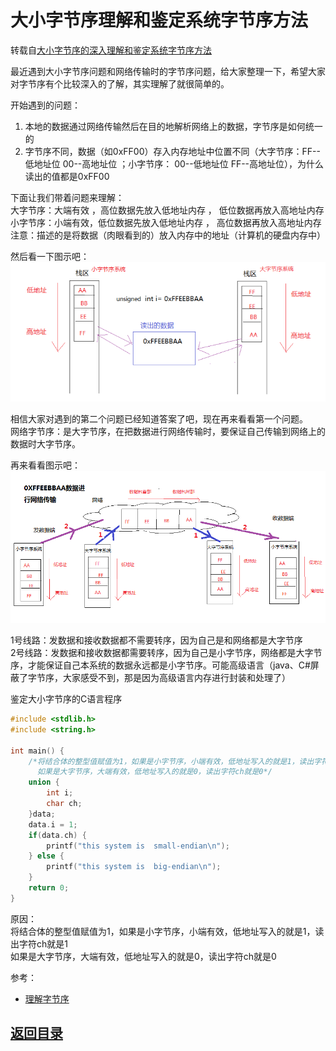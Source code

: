 # 大小字节序理解和鉴定系统字节序方法
转载自[大小字节序的深入理解和鉴定系统字节序方法](http://www.cnblogs.com/dxx-blogs/p/5324320.html)  

最近遇到大小字节序问题和网络传输时的字节序问题，给大家整理一下，希望大家对字节序有个比较深入的了解，其实理解了就很简单的。  

开始遇到的问题：  
1. 本地的数据通过网络传输然后在目的地解析网络上的数据，字节序是如何统一的  
2. 字节序不同，数据（如0xFF00）存入内存地址中位置不同（大字节序：FF--低地址位   00--高地址位  ；小字节序： 00--低地址位  FF--高地址位），为什么读出的值都是0xFF00  

下面让我们带着问题来理解：  
大字节序：大端有效 ，高位数据先放入低地址内存  ， 低位数据再放入高地址内存  
小字节序：小端有效，低位数据先放入低地址内存 ， 高位数据再放入高地址内存  
注意：描述的是将数据（肉眼看到的）放入内存中的地址（计算机的硬盘内存中）  

然后看一下图示吧：
![](https://github.com/MulticsYin/MulticsDevOps/blob/master/picture/site00.png)

相信大家对遇到的第二个问题已经知道答案了吧，现在再来看看第一个问题。  
网络字节序：是大字节序，在把数据进行网络传输时，要保证自己传输到网络上的数据时大字节序。  

再来看看图示吧：  
![](https://github.com/MulticsYin/MulticsDevOps/blob/master/picture/site01.png)

1号线路：发数据和接收数据都不需要转序，因为自己是和网络都是大字节序  
2号线路：发数据和接收数据都需要转序，因为自己是小字节序，网络都是大字节序，才能保证自己本系统的数据永远都是小字节序。可能高级语言（java、C#屏蔽了字节序，大家感受不到，那是因为高级语言内存进行封装和处理了）  

鉴定大小字节序的C语言程序
```c
#include <stdlib.h>
#include <string.h>

int main() {
    /*将结合体的整型值赋值为1，如果是小字节序，小端有效，低地址写入的就是1，读出字符ch就是1 
      如果是大字节序，大端有效，低地址写入的就是0，读出字符ch就是0*/
    union {
        int i;
        char ch;
    }data;
    data.i = 1;
    if(data.ch) {
        printf("this system is  small-endian\n");
    } else {
        printf("this system is  big-endian\n");
    }
    return 0;
}
```

原因：  
将结合体的整型值赋值为1，如果是小字节序，小端有效，低地址写入的就是1，读出字符ch就是1  
如果是大字节序，大端有效，低地址写入的就是0，读出字符ch就是0  

参考：  
* [理解字节序](http://www.ruanyifeng.com/blog/2016/11/byte-order.html)

## [返回目录](https://github.com/MulticsYin/MulticsDevOps)
